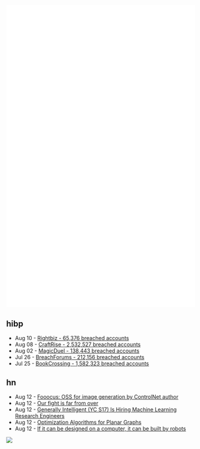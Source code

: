 ![Metrics](https://raw.githubusercontent.com/phixion/phixion/master/metrics.svg)

## hibp

<!--
for https://github.com/phixion/phixion/blob/main/.github/workflows/feeds.yml
-->
<!--START_SECTION:haveibeenpwnd-->
- Aug 10 - [Rightbiz - 65,376 breached accounts](https://haveibeenpwned.com/PwnedWebsites#Rightbiz)
- Aug 08 - [CraftRise - 2,532,527 breached accounts](https://haveibeenpwned.com/PwnedWebsites#CraftRise)
- Aug 02 - [MagicDuel - 138,443 breached accounts](https://haveibeenpwned.com/PwnedWebsites#MagicDuel)
- Jul 26 - [BreachForums - 212,156 breached accounts](https://haveibeenpwned.com/PwnedWebsites#BreachForums)
- Jul 25 - [BookCrossing - 1,582,323 breached accounts](https://haveibeenpwned.com/PwnedWebsites#BookCrossing)
<!--END_SECTION:haveibeenpwnd-->

## hn

<!--
for https://github.com/phixion/phixion/blob/main/.github/workflows/feeds.yml
-->
<!--START_SECTION:hn-->
- Aug 12 - [Fooocus: OSS for image generation by ControlNet author](https://github.com/lllyasviel/Fooocus)
- Aug 12 - [Our fight is far from over](https://blog.archive.org/2023/08/11/our-fight-is-far-from-over/)
- Aug 12 - [Generally Intelligent (YC S17) Is Hiring Machine Learning Research Engineers](https://news.ycombinator.com/item?id=37095849)
- Aug 12 - [Optimization Algorithms for Planar Graphs](https://planarity.org/)
- Aug 12 - [If it can be designed on a computer, it can be built by robots](https://www.economist.com/science-and-technology/2023/08/09/if-it-can-be-designed-on-a-computer-it-can-be-built-by-robots)
<!--END_SECTION:hn-->

<!--
for https://yhype.me
-->
![](https://hit.yhype.me/github/profile?user_id=13013670)

